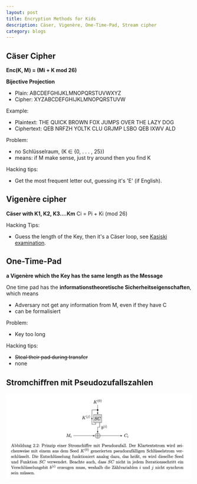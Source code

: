 ```yaml
---
layout: post
title: Encryption Methods for Kids
description: Cäser, Vigenère, One-Time-Pad, Stream cipher
category: blogs
---
```


## Cäser Cipher
**Enc(K, M) = (Mi + K mod 26)**

**Bijective Projection**
* Plain:    ABCDEFGHIJKLMNOPQRSTUVWXYZ
* Cipher:   XYZABCDEFGHIJKLMNOPQRSTUVW

Example:
+ Plaintext:  THE QUICK BROWN FOX JUMPS OVER THE LAZY DOG
+ Ciphertext: QEB NRFZH YOLTK CLU GRJMP LSBO QEB IXWV ALD


Problem:
+ no Schlüsselraum, (K ∈ {0, . . . , 25})
+ means: if M make sense, just try around then you find K
  
Hacking tips:
+ Get the most frequent letter out, guessing it's 'E' (if English). 


## Vigenère cipher
**Cäser with K1, K2, K3....Km**
Ci = Pi + Ki (mod 26)

Hacking Tips:
+ Guess the length of the Key, then it's a Cäser loop, see [Kasiski examination](https://en.wikipedia.org/wiki/Kasiski_examination).

## One-Time-Pad
**a Vigenère which the Key has the same length as the Message**

One time pad has the **informationstheoretische Sicherheitseigenschaften**, which means 
* Adversary not get any information from M, even if they have C
* can be formalisiert

Problem:
+ Key too long

Hacking tips:
+ ~~Steal their pad during transfer~~
+ none
  
## Stromchiﬀren mit Pseudozufallszahlen
![alter text](/resources/postImage/KidsCipher/Xnip2019-07-30_00-30-26.jpg)



[Yange]:    http://camscofie.github.io  "Yange"
